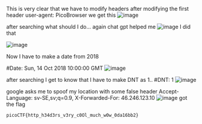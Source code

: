 This is very clear that we have to modify headers
after modifying the first header user-agent: PicoBrowser
we get this 
![image](https://github.com/user-attachments/assets/beb22e12-02e9-4321-b524-48dac9b6af73)

after searching what should I do... again chat gpt helped me
![image](https://github.com/user-attachments/assets/8699d01a-2200-4f7a-9315-7e62d0955d10)
I did that

![image](https://github.com/user-attachments/assets/72fd7223-927c-40fe-92f4-771476ce8b50)

Now I have to make a date from 2018

#Date: Sun, 14 Oct 2018 10:00:00 GMT
![image](https://github.com/user-attachments/assets/d9b0e67d-8b1f-47b7-aa3a-8d50183a6f70)

after searching I get to know that I have to make DNT as 1.. #DNT: 1
![image](https://github.com/user-attachments/assets/37a225b9-72f3-4df5-9a32-055592c7e792)

google asks me to spoof my location with some false header Accept-Language: sv-SE,sv;q=0.9, X-Forwarded-For: 46.246.123.10
![image](https://github.com/user-attachments/assets/c188b3c9-b4c8-4918-9aeb-5ee25b214dc4)
got the flag

    picoCTF{http_h34d3rs_v3ry_c0Ol_much_w0w_0da16bb2}




